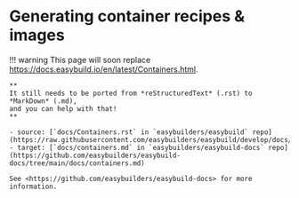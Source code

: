 # Generating container recipes & images

!!! warning
    This page will soon replace <https://docs.easybuild.io/en/latest/Containers.html>.

    **
    It still needs to be ported from *reStructuredText* (.rst) to *MarkDown* (.md),  
    and you can help with that!
    **

    - source: [`docs/Containers.rst` in `easybuilders/easybuild` repo](https://raw.githubusercontent.com/easybuilders/easybuild/develop/docs/Containers.rst)
    - target: [`docs/containers.md` in `easybuilders/easybuild-docs` repo](https://github.com/easybuilders/easybuild-docs/tree/main/docs/containers.md)

    See <https://github.com/easybuilders/easybuild-docs> for more information.
